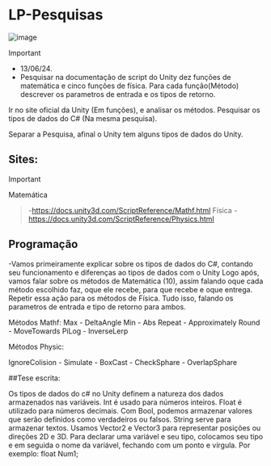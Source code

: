 # LP-Pesquisas
![image](https://github.com/DanielCarvalhoS/LP-Pesquisas/assets/162492997/34c3cdcf-1c08-47e5-aa36-8262dc184597)

>[!Important]
>- 13/06/24.
>- Pesquisar na documentação de script do Unity dez funções de matemática e cinco funções de física. Para cada função(Método) descrever os parametros de entrada e os tipos de retorno.

Ir no site oficial da Unity (Em funções), e analisar os métodos.
Pesquisar os tipos de dados do C# (Na mesma pesquisa).

Separar a Pesquisa, afinal o Unity tem alguns tipos de dados do Unity.

## Sites:
>[!Important]
Matemática
>-https://docs.unity3d.com/ScriptReference/Mathf.html
Física
>-https://docs.unity3d.com/ScriptReference/Physics.html

## Programação

-Vamos primeiramente explicar sobre os tipos de dados do C#, contando seu funcionamento e diferenças ao tipos de dados com o Unity
  Logo após, vamos falar sobre os métodos de Matemática (10), assim falando oque cada método escolhido faz, oque ele recebe, para que recebe e oque entrega.
  Repetir essa ação para os métodos de Física. Tudo isso, falando os parametros de entrada e tipo de retorno para ambos.

 Métodos Mathf:
Max - DeltaAngle
Min - Abs
Repeat - Approximately
Round - MoveTowards
PiLog - InverseLerp

 Métodos Physic:

IgnoreColision -
Simulate -
BoxCast -
CheckSphare -
OverlapSphare 

##Tese escrita:

Os tipos de dados do c# no Unity definem a natureza dos dados armazenados nas variáveis.
Int é usado para números inteiros.
Float é utilizado para números decimais.
Com Bool, podemos armazenar valores que serão definidos como verdadeiros ou falsos.
String serve para armazenar textos.
Usamos Vector2 e Vector3 para representar posições ou direções 2D e 3D.
Para declarar uma variável e seu tipo, colocamos seu tipo e em seguida o nome da variável, fechando com um ponto e vírgula. Por exemplo: float Num1;

